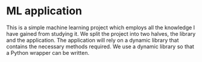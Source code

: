 # ML application

This is a simple machine learning project which employs all the knowledge I have gained from studying it. We split the project into two halves, the library and the application. The application will rely on a dynamic library that contains the necessary methods required. We use a dynamic library so that a Python wrapper can be written.